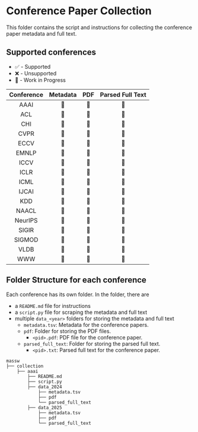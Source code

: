 # Conference Paper Collection

This folder contains the script and instructions for collecting the conference paper metadata and full text.

## Supported conferences
- ✅ - Supported
- ❌ - Unsupported
- 🚧 - Work in Progress

| Conference | Metadata | PDF | Parsed Full Text |
|:----------:|:--------:|:---:|:----------------:|
| AAAI       | 🚧      | 🚧 | 🚧              |
| ACL        | 🚧      | 🚧 | 🚧              |
| CHI        | 🚧      | 🚧 | 🚧              |
| CVPR       | 🚧      | 🚧 | 🚧              |
| ECCV       | 🚧      | 🚧 | 🚧              |
| EMNLP      | 🚧      | 🚧 | 🚧              |
| ICCV       | 🚧      | 🚧 | 🚧              |
| ICLR       | 🚧      | 🚧 | 🚧              |
| ICML       | 🚧      | 🚧 | 🚧              |
| IJCAI      | 🚧      | 🚧 | 🚧              |
| KDD        | 🚧      | 🚧 | 🚧              |
| NAACL      | 🚧      | 🚧 | 🚧              |
| NeurIPS    | 🚧      | 🚧 | 🚧              |
| SIGIR      | 🚧      | 🚧 | 🚧              |
| SIGMOD     | 🚧      | 🚧 | 🚧              |
| VLDB       | 🚧      | 🚧 | 🚧              |
| WWW        | 🚧      | 🚧 | 🚧              |

## Folder Structure for each conference

Each conference has its own folder. In the folder, there are 
- a `README.md` file for instructions
- a `script.py` file for scraping the metadata and full text
- multiple `data_<year>` folders for storing the metadata and full text
    - `metadata.tsv`: Metadata for the conference papers.
    - `pdf`: Folder for storing the PDF files.
        - `<pid>.pdf`: PDF file for the conference paper.
    - `parsed_full_text`: Folder for storing the parsed full text.
        - `<pid>.txt`: Parsed full text for the conference paper.

```
massw
├── collection
    ├── aaai
        ├── README.md
        ├── script.py
        ├── data_2024
            ├── metadata.tsv
            ├── pdf
            └── parsed_full_text
        ├── data_2025
            ├── metadata.tsv
            ├── pdf
            └── parsed_full_text
```
